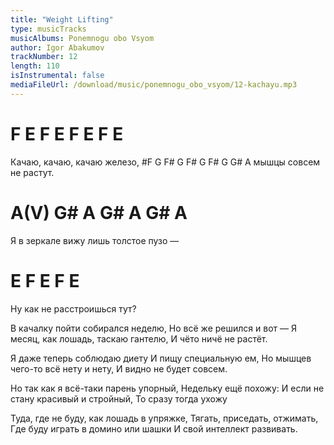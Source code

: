 ```yaml
---
title: "Weight Lifting"
type: musicTracks
musicAlbums: Ponemnogu obo Vsyom
author: Igor Abakumov
trackNumber: 12
length: 110
isInstrumental: false
mediaFileUrl: /download/music/ponemnogu_obo_vsyom/12-kachayu.mp3
---
```


# F E    F E    F E   F E
Качаю, качаю, качаю железо,
#F  G     F# G      F# G   F# G G#
А мышцы совсем не растут.
#     A(V) G# A    G#   A    G# A
Я в зеркале вижу лишь толстое пузо —
#    E      F    E    F  E
Ну как не расстроишься тут?

В качалку пойти собирался неделю,
Но всё же решился и вот —
Я месяц, как лошадь, таскаю гантелю,
И чёто ничё не растёт.

Я даже теперь соблюдаю диету
И пищу специальную ем,
Но мышцев чего-то всё нету и нету,
И видно не будет совсем.

Но так как я всё-таки парень упорный,
Недельку ещё похожу:
И если не стану красивый и стройный,
То сразу тогда ухожу

Туда, где не буду, как лошадь в упряжке,
Тягать, приседать, отжимать,
Где буду играть в домино или шашки
И свой интеллект развивать.
